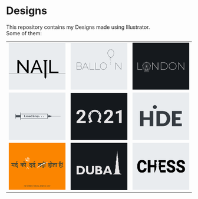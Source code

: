 # Designs
This repository contains my Designs made using Illustrator.<br>
Some of them:<br>
<table>
<tr><td><img src="./2020-11/png/24.11.2020.png"></td><td><img src="./2020-11/png/22.11.2020.png"></td><td><img src="./2020-12/png/16.12.2020.png"></td></tr>
<tr><td><img src="./2020-11/png/30.11.2020.png"></td><td><img src="./2021-01/png/01.01.2021.png"></td><td><img src="./2020-11/png/23.11.2020.png"></td></tr>
<tr><td><img src="./2020-11/png/19.11.2020.png"></td><td><img src="./2020-12/png/14.12.2020.png"></td><td><img src="./2020-11/png/20.11.2020.png"></td></tr>
</table>

